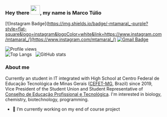 ### Hey there <img src="https://raw.githubusercontent.com/aemmadi/aemmadi/master/wave.gif" width="30px">, my name is Marco Túlio
[![Instagram Badge](https://img.shields.io/badge/-mtamaral_-purple?style=flat-square&logo=instagram&logoColor=white&link=https://www.instagram.com/mtamaral_/](https://www.instagram.com/mtamaral_/)
[![Gmail Badge](https://img.shields.io/badge/-docs.mtamaral@gmail.com-c14438?style=flat-square&logo=Gmail&logoColor=white&link=mailto:docs.mtamaral@gmail.com)](mailto:docs.mtamaral@gmail.com)

![Profile views](https://gpvc.arturio.dev/Am4ral)  
![Top Langs](https://github-readme-stats.vercel.app/api/top-langs/?username=Am4ral) &nbsp; 
![GitHub stats](https://github-readme-stats.vercel.app/api?username=Am4ral&show_icons=true&count_private=true) 

### About me
Currently an student in IT integrated with High School at Centro Federal de Educação Tecnológica de Minas Gerais ([CEFET-MG](https://www.cefetmg.br/), Brazil) since 2019, Vice President of the Student Union and Student Representative of [Conselho de Educação Profissional e Tecnológica](https://www2.cefetmg.br/textoGeral/conselhos/cept.html). I'm interested in biology, chemistry, biotechnology, programming.

- 🔭 I’m currently working on my end of course project


<!--
**Am4ral/Am4ral** is a ✨ _special_ ✨ repository because its `README.md` (this file) appears on your GitHub profile.

Here are some ideas to get you started:

- 🔭 I’m currently working on ...
- 🌱 I’m currently learning ...
- 👯 I’m looking to collaborate on ...
- 🤔 I’m looking for help with ...
- 💬 Ask me about ...
- 📫 How to reach me: ...
- 😄 Pronouns: ...
- ⚡ Fun fact: ...
-->
